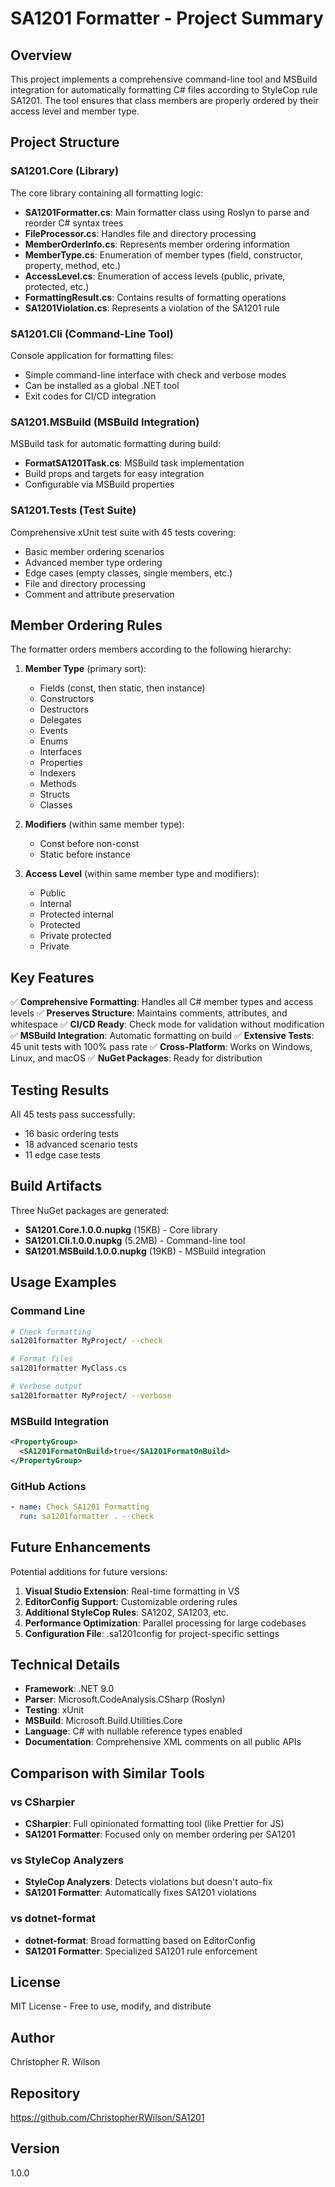 # SA1201 Formatter - Project Summary

## Overview

This project implements a comprehensive command-line tool and MSBuild integration for automatically formatting C# files according to StyleCop rule SA1201. The tool ensures that class members are properly ordered by their access level and member type.

## Project Structure

### SA1201.Core (Library)
The core library containing all formatting logic:
- **SA1201Formatter.cs**: Main formatter class using Roslyn to parse and reorder C# syntax trees
- **FileProcessor.cs**: Handles file and directory processing
- **MemberOrderInfo.cs**: Represents member ordering information
- **MemberType.cs**: Enumeration of member types (field, constructor, property, method, etc.)
- **AccessLevel.cs**: Enumeration of access levels (public, private, protected, etc.)
- **FormattingResult.cs**: Contains results of formatting operations
- **SA1201Violation.cs**: Represents a violation of the SA1201 rule

### SA1201.Cli (Command-Line Tool)
Console application for formatting files:
- Simple command-line interface with check and verbose modes
- Can be installed as a global .NET tool
- Exit codes for CI/CD integration

### SA1201.MSBuild (MSBuild Integration)
MSBuild task for automatic formatting during build:
- **FormatSA1201Task.cs**: MSBuild task implementation
- Build props and targets for easy integration
- Configurable via MSBuild properties

### SA1201.Tests (Test Suite)
Comprehensive xUnit test suite with 45 tests covering:
- Basic member ordering scenarios
- Advanced member type ordering
- Edge cases (empty classes, single members, etc.)
- File and directory processing
- Comment and attribute preservation

## Member Ordering Rules

The formatter orders members according to the following hierarchy:

1. **Member Type** (primary sort):
   - Fields (const, then static, then instance)
   - Constructors
   - Destructors
   - Delegates
   - Events
   - Enums
   - Interfaces
   - Properties
   - Indexers
   - Methods
   - Structs
   - Classes

2. **Modifiers** (within same member type):
   - Const before non-const
   - Static before instance

3. **Access Level** (within same member type and modifiers):
   - Public
   - Internal
   - Protected internal
   - Protected
   - Private protected
   - Private

## Key Features

✅ **Comprehensive Formatting**: Handles all C# member types and access levels
✅ **Preserves Structure**: Maintains comments, attributes, and whitespace
✅ **CI/CD Ready**: Check mode for validation without modification
✅ **MSBuild Integration**: Automatic formatting on build
✅ **Extensive Tests**: 45 unit tests with 100% pass rate
✅ **Cross-Platform**: Works on Windows, Linux, and macOS
✅ **NuGet Packages**: Ready for distribution

## Testing Results

All 45 tests pass successfully:
- 16 basic ordering tests
- 18 advanced scenario tests
- 11 edge case tests

## Build Artifacts

Three NuGet packages are generated:
- **SA1201.Core.1.0.0.nupkg** (15KB) - Core library
- **SA1201.Cli.1.0.0.nupkg** (5.2MB) - Command-line tool
- **SA1201.MSBuild.1.0.0.nupkg** (19KB) - MSBuild integration

## Usage Examples

### Command Line
```bash
# Check formatting
sa1201formatter MyProject/ --check

# Format files
sa1201formatter MyClass.cs

# Verbose output
sa1201formatter MyProject/ --verbose
```

### MSBuild Integration
```xml
<PropertyGroup>
  <SA1201FormatOnBuild>true</SA1201FormatOnBuild>
</PropertyGroup>
```

### GitHub Actions
```yaml
- name: Check SA1201 Formatting
  run: sa1201formatter . --check
```

## Future Enhancements

Potential additions for future versions:
1. **Visual Studio Extension**: Real-time formatting in VS
2. **EditorConfig Support**: Customizable ordering rules
3. **Additional StyleCop Rules**: SA1202, SA1203, etc.
4. **Performance Optimization**: Parallel processing for large codebases
5. **Configuration File**: .sa1201config for project-specific settings

## Technical Details

- **Framework**: .NET 9.0
- **Parser**: Microsoft.CodeAnalysis.CSharp (Roslyn)
- **Testing**: xUnit
- **MSBuild**: Microsoft.Build.Utilities.Core
- **Language**: C# with nullable reference types enabled
- **Documentation**: Comprehensive XML comments on all public APIs

## Comparison with Similar Tools

### vs CSharpier
- **CSharpier**: Full opinionated formatting tool (like Prettier for JS)
- **SA1201 Formatter**: Focused only on member ordering per SA1201

### vs StyleCop Analyzers
- **StyleCop Analyzers**: Detects violations but doesn't auto-fix
- **SA1201 Formatter**: Automatically fixes SA1201 violations

### vs dotnet-format
- **dotnet-format**: Broad formatting based on EditorConfig
- **SA1201 Formatter**: Specialized SA1201 rule enforcement

## License

MIT License - Free to use, modify, and distribute

## Author

Christopher R. Wilson

## Repository

https://github.com/ChristopherRWilson/SA1201

## Version

1.0.0

